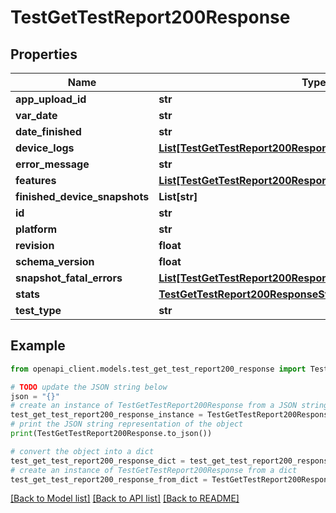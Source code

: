 # TestGetTestReport200Response


## Properties

Name | Type | Description | Notes
------------ | ------------- | ------------- | -------------
**app_upload_id** | **str** |  | 
**var_date** | **str** |  | 
**date_finished** | **str** |  | 
**device_logs** | [**List[TestGetTestReport200ResponseDeviceLogsInner]**](TestGetTestReport200ResponseDeviceLogsInner.md) |  | 
**error_message** | **str** |  | [optional] 
**features** | [**List[TestGetTestReport200ResponseFeaturesInner]**](TestGetTestReport200ResponseFeaturesInner.md) |  | 
**finished_device_snapshots** | **List[str]** |  | 
**id** | **str** |  | 
**platform** | **str** |  | 
**revision** | **float** |  | 
**schema_version** | **float** |  | 
**snapshot_fatal_errors** | [**List[TestGetTestReport200ResponseSnapshotFatalErrorsInner]**](TestGetTestReport200ResponseSnapshotFatalErrorsInner.md) |  | [optional] 
**stats** | [**TestGetTestReport200ResponseStats**](TestGetTestReport200ResponseStats.md) |  | 
**test_type** | **str** |  | 

## Example

```python
from openapi_client.models.test_get_test_report200_response import TestGetTestReport200Response

# TODO update the JSON string below
json = "{}"
# create an instance of TestGetTestReport200Response from a JSON string
test_get_test_report200_response_instance = TestGetTestReport200Response.from_json(json)
# print the JSON string representation of the object
print(TestGetTestReport200Response.to_json())

# convert the object into a dict
test_get_test_report200_response_dict = test_get_test_report200_response_instance.to_dict()
# create an instance of TestGetTestReport200Response from a dict
test_get_test_report200_response_from_dict = TestGetTestReport200Response.from_dict(test_get_test_report200_response_dict)
```
[[Back to Model list]](../README.md#documentation-for-models) [[Back to API list]](../README.md#documentation-for-api-endpoints) [[Back to README]](../README.md)


